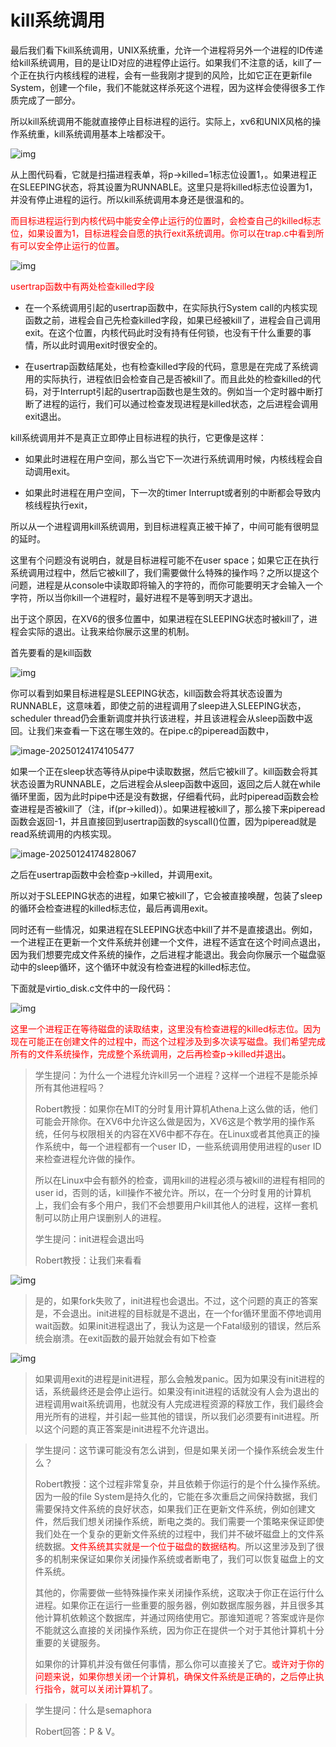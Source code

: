 # kill系统调用

最后我们看下kill系统调用，UNIX系统重，允许一个进程将另外一个进程的ID传递给kill系统调用，目的是让ID对应的进程停止运行。如果我们不注意的话，kill了一个正在执行内核线程的进程，会有一些我刚才提到的风险，比如它正在更新file System，创建一个file，我们不能就这样杀死这个进程，因为这样会使得很多工作质完成了一部分。

所以kill系统调用不能就直接停止目标进程的运行。实际上，xv6和UNIX风格的操作系统重，kill系统调用基本上啥都没干。

![img](.assets/image%20(438).png)

从上图代码看，它就是扫描进程表单，将p->killed=1标志位设置1，。如果进程正在SLEEPING状态，将其设置为RUNNABLE。这里只是将killed标志位设置为1，并没有停止进程的运行。所以kill系统调用本身还是很温和的。

<font color=red>而目标进程运行到内核代码中能安全停止运行的位置时，会检查自己的killed标志位，如果设置为1，目标进程会自愿的执行exit系统调用。你可以在trap.c中看到所有可以安全停止运行的位置</font>。

![img](.assets/image%20(473).png)

<font color=red>usertrap函数中有两处检查killed字段</font>

* 在一个系统调用引起的usertrap函数中，在实际执行System call的内核实现函数之前，进程会自己先检查killed字段，如果已经被kill了，进程会自己调用exit。在这个位置，内核代码此时没有持有任何锁，也没有干什么重要的事情，所以此时调用exit时很安全的。

* 在usertrap函数结尾处，也有检查killed字段的代码，意思是在完成了系统调用的实际执行，进程依旧会检查自己是否被kill了。而且此处的检查killed的代码，对于Interrupt引起的usertrap函数也是生效的。例如当一个定时器中断打断了进程的运行，我们可以通过检查发现进程是killed状态，之后进程会调用exit退出。

kill系统调用并不是真正立即停止目标进程的执行，它更像是这样：

* 如果此时进程在用户空间，那么当它下一次进行系统调用时候，内核线程会自动调用exit。

* 如果此时进程在用户空间，下一次的timer Interrupt或者别的中断都会导致内核线程执行exit，

所以从一个进程调用kill系统调用，到目标进程真正被干掉了，中间可能有很明显的延时。

这里有个问题没有说明白，就是目标进程可能不在user space；如果它正在执行系统调用过程中，然后它被kill了，我们需要做什么特殊的操作吗？之所以提这个问题，进程是从console中读取即将输入的字符的，而你可能要明天才会输入一个字符，所以当你kill一个进程时，最好进程不是等到明天才退出。

出于这个原因，在XV6的很多位置中，如果进程在SLEEPING状态时被kill了，进程会实际的退出。让我来给你展示这里的机制。

首先要看的是kill函数

![img](.assets/image%20(438).png)

你可以看到如果目标进程是SLEEPING状态，kill函数会将其状态设置为RUNNABLE，这意味着，即使之前的进程调用了sleep进入SLEEPING状态，scheduler thread仍会重新调度并执行该进程，并且该进程会从sleep函数中返回。让我们来查看一下这在哪生效的。在pipe.c的piperead函数中，

![image-20250124174105477](.assets/image-20250124174105477.png)

如果一个正在sleep状态等待从pipe中读取数据，然后它被kill了。kill函数会将其状态设置为RUNNABLE，之后进程会从sleep函数中返回，返回之后人就在while循环里面，因为此时pipe中还是没有数据，仔细看代码，此时piperead函数会检查进程是否被kill了（注，if(pr->killed)）。如果进程被kill了，那么接下来piperead函数会返回-1，并且直接回到usertrap函数的syscall()位置，因为piperead就是read系统调用的内核实现。

![image-20250124174828067](.assets/image-20250124174828067.png)

之后在usertrap函数中会检查p->killed，并调用exit。

所以对于SLEEPING状态的进程，如果它被kill了，它会被直接唤醒，包装了sleep的循环会检查进程的killed标志位，最后再调用exit。

同时还有一些情况，如果进程在SLEEPING状态中kill了并不是直接退出。例如，一个进程正在更新一个文件系统并创建一个文件，进程不适宜在这个时间点退出，因为我们想要完成文件系统的操作，之后进程才能退出。我会向你展示一个磁盘驱动中的sleep循环，这个循环中就没有检查进程的killed标志位。

下面就是virtio_disk.c文件中的一段代码：

![img](.assets/image%20(574)%20(1)%20(1).png)

<font color=red>这里一个进程正在等待磁盘的读取结束，这里没有检查进程的killed标志位。因为现在可能正在创建文件的过程中，而这个过程涉及到多次读写磁盘。我们希望完成所有的文件系统操作，完成整个系统调用，之后再检查p->killed并退出</font>。

> 学生提问：为什么一个进程允许kill另一个进程？这样一个进程不是能杀掉所有其他进程吗？
>
> Robert教授：如果你在MIT的分时复用计算机Athena上这么做的话，他们可能会开除你。在XV6中允许这么做是因为，XV6这是个教学用的操作系统，任何与权限相关的内容在XV6中都不存在。在Linux或者其他真正的操作系统中，每一个进程都有一个user ID，一些系统调用使用进程的user ID来检查进程允许做的操作。
>
> 所以在Linux中会有额外的检查，调用kill的进程必须与被kill的进程有相同的user id，否则的话，kill操作不被允许。所以，在一个分时复用的计算机上，我们会有多个用户，我们不会想要用户kill其他人的进程，这样一套机制可以防止用户误删别人的进程。
>
> 学生提问：init进程会退出吗
>
> Robert教授：让我们来看看

![img](.assets/image%20(608).png)

>是的，如果fork失败了，init进程也会退出。不过，这个问题的真正的答案是，不会退出。init进程的目标就是不退出，在一个for循环里面不停地调用wait函数。如果init进程退出了，我认为这是一个Fatal级别的错误，然后系统会崩溃。在exit函数的最开始就会有如下检查

![img](.assets/image%20(525).png)

>如果调用exit的进程是init进程，那么会触发panic。因为如果没有init进程的话，系统最终还是会停止运行。如果没有init进程的话就没有人会为退出的进程调用wait系统调用，也就没有人完成进程资源的释放工作，我们最终会用光所有的进程，并引起一些其他的错误，所以我们必须要有init进程。所以这个问题的真正答案是init进程不允许退出。



>学生提问：这节课可能没有怎么讲到，但是如果关闭一个操作系统会发生什么？
>
>Robert教授：这个过程非常复杂，并且依赖于你运行的是个什么操作系统。因为一般的file System是持久化的，它能在多次重启之间保持数据，我们需要保持文件系统的良好状态，如果我们正在更新文件系统，例如创建文件，然后我们想关闭操作系统，断电之类的。我们需要一个策略来保证即使我们处在一个复杂的更新文件系统的过程中，我们并不破坏磁盘上的文件系统数据。<font color=red>文件系统其实就是一个位于磁盘的数据结构</font>。所以这里涉及到了很多的机制来保证如果你关闭操作系统或者断电了，我们可以恢复磁盘上的文件系统。
>
>其他的，你需要做一些特殊操作来关闭操作系统，这取决于你正在运行什么进程。如果你正在运行一些重要的服务器，例如数据库服务器，并且很多其他计算机依赖这个数据库，并通过网络使用它。那谁知道呢？答案或许是你不能就这么直接的关闭操作系统，因为你正在提供一个对于其他计算机十分重要的关键服务。
>
>如果你的计算机并没有做任何事情，那么你可以直接关了它。<font color=red>或许对于你的问题来说，如果你想关闭一个计算机，确保文件系统是正确的，之后停止执行指令，就可以关闭计算机了</font>。



> 学生提问：什么是semaphora
>
> Robert回答：P & V。